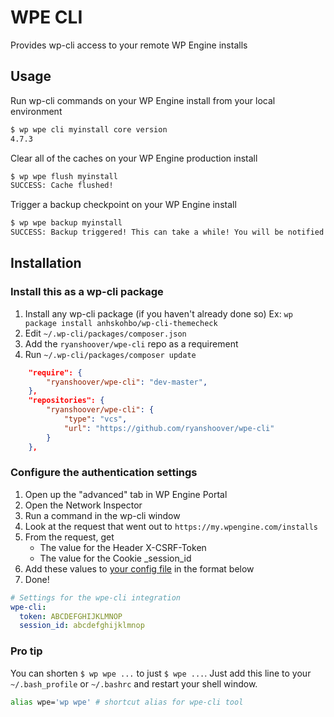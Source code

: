 # WPE CLI

Provides wp-cli access to your remote WP Engine installs

## Usage

Run wp-cli commands on your WP Engine install from your local environment

```bash
$ wp wpe cli myinstall core version
4.7.3
```

Clear all of the caches on your WP Engine production install

```bash
$ wp wpe flush myinstall
SUCCESS: Cache flushed!
```

Trigger a backup checkpoint on your WP Engine install

```bash
$ wp wpe backup myinstall
SUCCESS: Backup triggered! This can take a while! You will be notified at ryan.hoover@wpengine.com when the checkpoint has completed.
```

## Installation

### Install this as a wp-cli package

1. Install any wp-cli package (if you haven't already done so)
	Ex: `wp package install anhskohbo/wp-cli-themecheck`
2. Edit `~/.wp-cli/packages/composer.json`
3. Add the `ryanshoover/wpe-cli` repo as a requirement
4. Run `~/.wp-cli/packages/composer update`

```json
	"require": {
        "ryanshoover/wpe-cli": "dev-master",
    },
	"repositories": {
        "ryanshoover/wpe-cli": {
            "type": "vcs",
            "url": "https://github.com/ryanshoover/wpe-cli"
        }
    },
```

### Configure the authentication settings

1. Open up the "advanced" tab in WP Engine Portal
2. Open the Network Inspector
3. Run a command in the wp-cli window
4. Look at the request that went out to `https://my.wpengine.com/installs`
5. From the request, get
	* The value for the Header X-CSRF-Token
	* The value for the Cookie _session_id
6. Add these values to [your config file](https://make.wordpress.org/cli/handbook/config/#config-files) in the format below
7. Done!

```yaml
# Settings for the wpe-cli integration
wpe-cli:
  token: ABCDEFGHIJKLMNOP
  session_id: abcdefghijklmnop
```

### Pro tip

You can shorten `$ wp wpe ...` to just `$ wpe ...`. Just add this line to your `~/.bash_profile` or `~/.bashrc` and restart your shell window.

```bash
alias wpe='wp wpe' # shortcut alias for wpe-cli tool
```
